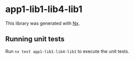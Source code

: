 # app1-lib1-lib4-lib1

This library was generated with [Nx](https://nx.dev).

## Running unit tests

Run `nx test app1-lib1-lib4-lib1` to execute the unit tests.
